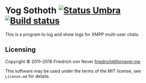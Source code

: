 ﻿Yog Sothoth [![Status Umbra][status-umbra]][andivionian-status-classifier] [![Build status][appveyor-status]][appveyor]
===========

This is a program to log and show logs for XMPP multi-user chats.

Licensing
---------

Copyright © 2011–2016 Friedrich von Never <friedrich@fornever.me>

This software may be used under the terms of the MIT license, see `License.md`
for details.

[andivionian-status-classifier]: https://github.com/ForNeVeR/andivionian-status-classifier
[appveyor]: https://ci.appveyor.com/project/ForNeVeR/yog-sothoth/branch/develop

[appveyor-status]: https://ci.appveyor.com/api/projects/status/p5jam1yygqieh6uy/branch/develop?svg=true
[status-umbra]: https://img.shields.io/badge/status-umbra-red.svg
